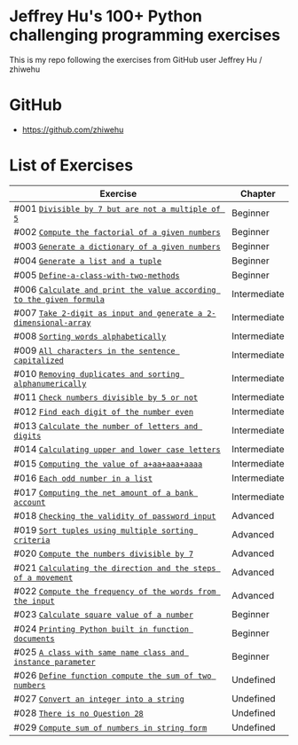 # Jeffrey Hu's 100+ Python challenging programming exercises

This is my repo following the exercises from GitHub user Jeffrey Hu / zhiwehu

GitHub
========================================================

- https://github.com/zhiwehu

List of Exercises
========================================================

| Exercise | Chapter |
| --- | --- |
| #001 [`Divisible by 7 but are not a multiple of 5`](https://github.com/nihathalici/Jeffrey-Hus-100plus-Python-challenge-programming-exercises/tree/main/Level-01-Beginner/Question-1-divisible-by-7-but-are-not-a-multiple-of-5) | Beginner |
| #002 [`Compute the factorial of a given numbers`](https://github.com/nihathalici/Jeffrey-Hus-100plus-Python-challenge-programming-exercises/tree/main/Level-01-Beginner/Question-2-compute-the-factorial-of-a-given-numbers) | Beginner |
| #003 [`Generate a dictionary of a given numbers`](https://github.com/nihathalici/Jeffrey-Hus-100plus-Python-challenge-programming-exercises/tree/main/Level-01-Beginner/Question-3-generate-a-dictionary-of-a-given-numbers) | Beginner |
| #004 [`Generate a list and a tuple`](https://github.com/nihathalici/Jeffrey-Hus-100plus-Python-challenge-programming-exercises/tree/main/Level-01-Beginner/Question-4-generate-a-list-and-a-tuple) | Beginner |
| #005 [`Define-a-class-with-two-methods`](https://github.com/nihathalici/Jeffrey-Hus-100plus-Python-challenge-programming-exercises/tree/main/Level-01-Beginner/Question-5-Define-a-class-with-two-methods) | Beginner |
| #006 [`Calculate and print the value according to the given formula`](https://github.com/nihathalici/Jeffrey-Hus-100plus-Python-challenge-programming-exercises/tree/main/Level-02-Intermediate/Question-06-Calculate-and-print-the-value-according-to-the-given-formula) | Intermediate |
| #007 [`Take 2-digit as input and generate a 2-dimensional-array`](https://github.com/nihathalici/Jeffrey-Hus-100plus-Python-challenge-programming-exercises/tree/main/Level-02-Intermediate/Question-07-Take-2-digit-as-input-and-generate-a-2-dimensional-array) | Intermediate |
| #008 [`Sorting words alphabetically`](https://github.com/nihathalici/Jeffrey-Hus-100plus-Python-challenge-programming-exercises/tree/main/Level-02-Intermediate/Question-08-sorting-words-alphabetically) | Intermediate |
| #009 [`All characters in the sentence capitalized`](https://github.com/nihathalici/Jeffrey-Hus-100plus-Python-challenge-programming-exercises/tree/main/Level-02-Intermediate/Question-09-All-characters-in-the-sentence-capitalized) | Intermediate |
| #010 [`Removing duplicates and sorting alphanumerically`](https://github.com/nihathalici/Jeffrey-Hus-100plus-Python-challenge-programming-exercises/tree/main/Level-02-Intermediate/Question-10-Removing-duplicates-and-sorting-alphanumerically) | Intermediate |
| #011 [`Check numbers divisible by 5 or not`](https://github.com/nihathalici/Jeffrey-Hus-100plus-Python-challenge-programming-exercises/tree/main/Level-02-Intermediate/Question-11-Check-numbers-divisible-by-5-or-not) | Intermediate |
| #012 [`Find each digit of the number even`](https://github.com/nihathalici/Jeffrey-Hus-100plus-Python-challenge-programming-exercises/tree/main/Level-02-Intermediate/Question-12-Find-each-digit-of-the-number-even) | Intermediate |
| #013 [`Calculate the number of letters and digits`](https://github.com/nihathalici/Jeffrey-Hus-100plus-Python-challenge-programming-exercises/tree/main/Level-02-Intermediate/Question-13-Calculate-the-number-of-letters-and-digits) | Intermediate |
| #014 [`Calculating upper and lower case letters`](https://github.com/nihathalici/Jeffrey-Hus-100plus-Python-challenge-programming-exercises/tree/main/Level-02-Intermediate/Question-14-Calculating-upper-and-lower-case-letters) | Intermediate |
| #015 [`Computing the value of a+aa+aaa+aaaa`](https://github.com/nihathalici/Jeffrey-Hus-100plus-Python-challenge-programming-exercises/tree/main/Level-02-Intermediate/Question-15-Computing-the-value-of-a%2Baa%2Baaa%2Baaaa) | Intermediate |
| #016 [`Each odd number in a list`](https://github.com/nihathalici/Jeffrey-Hus-100plus-Python-challenge-programming-exercises/tree/main/Level-02-Intermediate/Question-16-each-odd-number-in-a-list) | Intermediate |
| #017 [`Computing the net amount of a bank account`](https://github.com/nihathalici/Jeffrey-Hus-100plus-Python-challenge-programming-exercises/tree/main/Level-02-Intermediate/Question-17-Computing-the-net-amount-of-a-bank-account) | Intermediate |
| #018 [`Checking the validity of password input`](https://github.com/nihathalici/Jeffrey-Hus-100plus-Python-challenge-programming-exercises/tree/main/Level-03-Advanced/Question-18-Checking-the-validity-of-password-input) | Advanced |
| #019 [`Sort tuples using multiple sorting criteria`](https://github.com/nihathalici/Jeffrey-Hus-100plus-Python-challenge-programming-exercises/tree/main/Level-03-Advanced/Question-19-Sort-tuples-using-multiple-sorting-criteria) | Advanced |
| #020 [`Compute the numbers divisible by 7`](https://github.com/nihathalici/Jeffrey-Hus-100plus-Python-challenge-programming-exercises/tree/main/Level-03-Advanced/Question-20-Compute-the-numbers-divisible-by-7) | Advanced |
| #021 [`Calculating the direction and the steps of a movement`](https://github.com/nihathalici/Jeffrey-Hus-100plus-Python-challenge-programming-exercises/tree/main/Level-03-Advanced/Question-21-Calculating-the-direction-and-the-steps-of-a-movement) | Advanced |
| #022 [`Compute the frequency of the words from the input`](https://github.com/nihathalici/Jeffrey-Hus-100plus-Python-challenge-programming-exercises/tree/main/Level-03-Advanced/Question-22-Compute-the-frequency-of-the-words-from-the-input) | Advanced |
| #023 [`Calculate square value of a number`](https://github.com/nihathalici/Jeffrey-Hus-100plus-Python-challenge-programming-exercises/tree/main/Level-01-Beginner/Question-23-Calculate-square-value-of-a-number) | Beginner |
| #024 [`Printing Python built in function documents`](https://github.com/nihathalici/Jeffrey-Hus-100plus-Python-challenge-programming-exercises/tree/main/Level-01-Beginner/Question-24-Printing-Python-built-in-function-documents) | Beginner |
| #025 [`A class with same name class and instance parameter`](https://github.com/nihathalici/Jeffrey-Hus-100plus-Python-challenge-programming-exercises/tree/main/Level-01-Beginner/Question-25-A-class-with-same-name-class-and-instance-parameter) | Beginner |
| #026 [`Define function compute the sum of two numbers`](https://github.com/nihathalici/Jeffrey-Hus-100plus-Python-challenge-programming-exercises/tree/main/Undefined-Level/Question-26-Define-function-compute-the-sum-of-two-numbers) | Undefined |
| #027 [`Convert an integer into a string`](https://github.com/nihathalici/Jeffrey-Hus-100plus-Python-challenge-programming-exercises/tree/main/Undefined-Level/Question-27-Convert-an-integer-into-a-string) | Undefined |
| #028 [`There is no Question 28`](https://github.com/nihathalici/Jeffrey-Hus-100plus-Python-challenge-programming-exercises/tree/main/Undefined-Level/Question-28-There-is-no-Question-28) | Undefined |
| #029 [`Compute sum of numbers in string form`](https://github.com/nihathalici/Jeffrey-Hus-100plus-Python-challenge-programming-exercises/tree/main/Undefined-Level/Question-29-Compute-sum-of-numbers-in-string-form) | Undefined |









